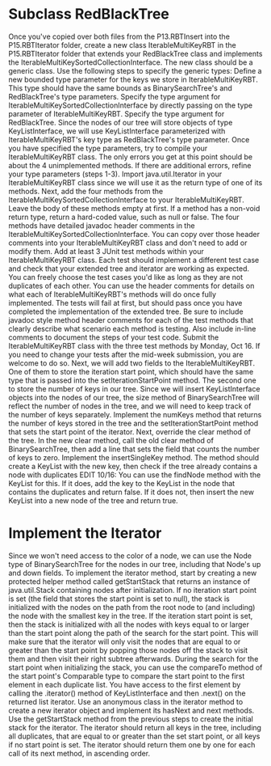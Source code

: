 # Subclass RedBlackTree
Once you've copied over both files from the P13.RBTInsert into the P15.RBTIterator folder, create a new class IterableMultiKeyRBT in the P15.RBTIterator folder that extends your RedBlackTree class and implements the IterableMultiKeySortedCollectionInterface. The new class should be a generic class. Use the following steps to specify the generic types:
Define a new bounded type parameter for the keys we store in IterableMultiKeyRBT. This type should have the same bounds as BinarySearchTree's and RedBlackTree's type parameters.
Specify the type argument for IterableMultiKeySortedCollectionInterface by directly passing on the type parameter of IterableMultiKeyRBT.
Specify the type argument for RedBlackTree. Since the nodes of our tree will store objects of type KeyListInterface, we will use KeyListInterface parameterized with IterableMultiKeyRBT's key type as RedBlackTree's type parameter.
Once you have specified the type parameters, try to compile your IterableMultiKeyRBT class. The only errors you get at this point should be about the 4 unimplemented methods. If there are additional errors, refine your type parameters (steps 1-3).
Import java.util.Iterator in your IterableMultiKeyRBT class since we will use it as the return type of one of its methods.
Next, add the four methods from the IterableMultiKeySortedCollectionInterface to your IterableMultiKeyRBT. Leave the body of these methods empty at first. If a method has a non-void return type, return a hard-coded value, such as null or false. The four methods have detailed javadoc header comments in the IterableMultiKeySortedCollectionInterface. You can copy over those header comments into your IterableMultiKeyRBT class and don't need to add or modify them.
Add at least 3 JUnit test methods within your IterableMultiKeyRBT class. Each test should implement a different test case and check that your extended tree and iterator are working as expected. You can freely choose the test cases you'd like as long as they are not duplicates of each other. You can use the header comments for details on what each of IterableMultiKeyRBT's methods will do once fully implemented. The tests will fail at first, but should pass once you have completed the implementation of the extended tree. Be sure to include javadoc style method header comments for each of the test methods that clearly describe what scenario each method is testing. Also include in-line comments to document the steps of your test code. Submit the IterableMultiKeyRBT class with the three test methods by Monday, Oct 16. If you need to change your tests after the mid-week submission, you are welcome to do so.
Next, we will add two fields to the IterableMultiKeyRBT. One of them to store the iteration start point, which should have the same type that is passed into the setIterationStartPoint method. The second one to store the number of keys in our tree. Since we will insert KeyListInterface objects into the nodes of our tree, the size method of BinarySearchTree will reflect the number of nodes in the tree, and we will need to keep track of the number of keys separately.
Implement the numKeys method that returns the number of keys stored in the tree and the setIterationStartPoint method that sets the start point of the iterator.
Next, override the clear method of the tree. In the new clear method, call the old clear method of BinarySearchTree, then add a line that sets the field that counts the number of keys to zero.
Implement the insertSingleKey method. The method should create a KeyList with the new key, then check if the tree already contains a node with duplicates EDIT 10/16: You can use the findNode method with the KeyList for this. If it does, add the key to the KeyList in the node that contains the duplicates and return false. If it does not, then insert the new KeyList into a new node of the tree and return true.
# Implement the Iterator
Since we won't need access to the color of a node, we can use the Node type of BinarySearchTree for the nodes in our tree, including that Node's up and down fields.
To implement the iterator method, start by creating a new protected helper method called getStartStack that returns an instance of java.util.Stack containing nodes after initialization. If no iteration start point is set (the field that stores the start point is set to null), the stack is initialized with the nodes on the path from the root node to (and including) the node with the smallest key in the tree. If the iteration start point is set, then the stack is initialized with all the nodes with keys equal to or larger than the start point along the path of the search for the start point. This will make sure that the iterator will only visit the nodes that are equal to or greater than the start point by popping those nodes off the stack to visit them and then visit their right subtree afterwards.
During the search for the start point when initializing the stack, you can use the compareTo method of the start point's Comparable type to compare the start point to the first element in each duplicate list. You have access to the first element by calling the .iterator() method of KeyListInterface and then .next() on the returned list iterator.
Use an anonymous class in the iterator method to create a new iterator object and implement its hasNext and next methods. Use the getStartStack method from the previous steps to create the initial stack for the iterator. The iterator should return all keys in the tree, including all duplicates, that are equal to or greater than the set start point, or all keys if no start point is set. The iterator should return them one by one for each call of its next method, in ascending order.
